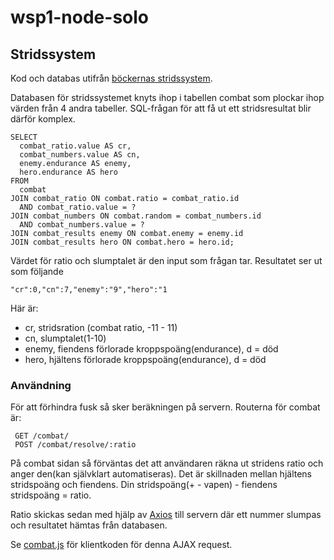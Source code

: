 # wsp1-node-solo


## Stridssystem

Kod och databas utifrån [böckernas stridssystem](http://www.ensamma-vargen.se/pdf/referensark.pdf).

Databasen för stridssystemet knyts ihop i tabellen combat som plockar ihop värden från 4 andra tabeller.
SQL-frågan för att få ut ett stridsresultat blir därför komplex.

```
SELECT 
  combat_ratio.value AS cr,
  combat_numbers.value AS cn,
  enemy.endurance AS enemy,
  hero.endurance AS hero
FROM
  combat
JOIN combat_ratio ON combat.ratio = combat_ratio.id
  AND combat_ratio.value = ?
JOIN combat_numbers ON combat.random = combat_numbers.id
  AND combat_numbers.value = ?
JOIN combat_results enemy ON combat.enemy = enemy.id
JOIN combat_results hero ON combat.hero = hero.id;
```
Värdet för ratio och slumptalet är den input som frågan tar. Resultatet ser ut som följande

```
"cr":0,"cn":7,"enemy":"9","hero":"1
```

Här är:

* cr, stridsration (combat ratio, -11 - 11)
* cn, slumptalet(1-10)
* enemy, fiendens förlorade kroppspoäng(endurance), d = död
* hero, hjältens förlorade kroppspoäng(endurance), d = död

### Användning

För att förhindra fusk så sker beräkningen på servern.
Routerna för combat är:

```
 GET /combat/
 POST /combat/resolve/:ratio
``` 

På combat sidan så förväntas det att användaren räkna ut stridens ratio och anger den(kan självklart automatiseras).
Det är skillnaden mellan hjältens stridspoäng och fiendens. Din stridspoäng(+ - vapen) - fiendens stridspoäng = ratio.

Ratio skickas sedan med hjälp av [Axios](https://github.com/axios/axios) till servern där ett nummer slumpas och resultatet
hämtas från databasen. 

Se [combat.js](https://raw.githubusercontent.com/jensnti/wsp1-node-solo/main/public/javascripts/combat.js) för klientkoden för denna AJAX request.